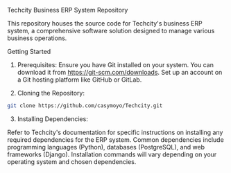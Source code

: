 Techcity Business ERP System Repository

This repository houses the source code for Techcity's business ERP system, a comprehensive software solution designed to manage various business operations.

Getting Started

1. Prerequisites:
Ensure you have Git installed on your system. You can download it from https://git-scm.com/downloads.
Set up an account on a Git hosting platform like GitHub or GitLab.



3. Cloning the Repository:
```bash
git clone https://github.com/casymoyo/Techcity.git
```
3. Installing Dependencies:

Refer to Techcity's documentation for specific instructions on installing any required dependencies for the ERP system.
Common dependencies include programming languages (Python), databases (PostgreSQL), and web frameworks (Django). Installation commands will vary depending on your operating system and chosen dependencies.
